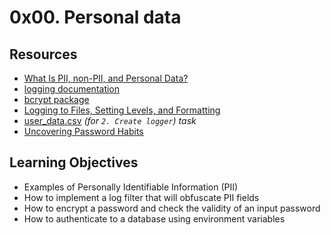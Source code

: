 # 0x00. Personal data
## Resources
- [What Is PII, non-PII, and Personal Data?](https://piwik.pro/blog/what-is-pii-personal-data/)
- [logging documentation](https://docs.python.org/3/library/logging.html)
- [bcrypt package](https://github.com/pyca/bcrypt/)
- [Logging to Files, Setting Levels, and Formatting](https://www.youtube.com/watch?v=-ARI4Cz-awo)
- [user_data.csv](https://s3.amazonaws.com/alx-intranet.hbtn.io/uploads/misc/2019/11/a2e00974ce6b41460425.csv?X-Amz-Algorithm=AWS4-HMAC-SHA256&X-Amz-Credential=AKIARDDGGGOUSBVO6H7D%2F20250205%2Fus-east-1%2Fs3%2Faws4_request&X-Amz-Date=20250205T054030Z&X-Amz-Expires=86400&X-Amz-SignedHeaders=host&X-Amz-Signature=db108e38fc99d19f9177a07f2212d81ec6db97fef5144b16c78280d28e365e03) _(for `2. Create logger`) task_
- [Uncovering Password Habits](https://www.digitalguardian.com/blog)

## Learning Objectives
- Examples of Personally Identifiable Information (PII)
- How to implement a log filter that will obfuscate PII fields
- How to encrypt a password and check the validity of an input password
- How to authenticate to a database using environment variables
